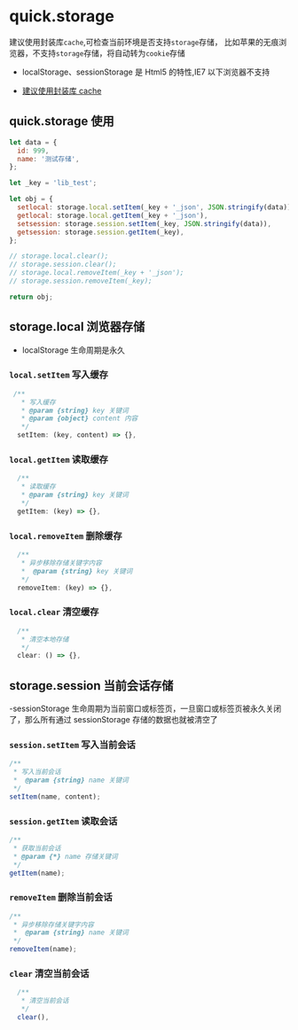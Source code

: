 # quick.storage

建议使用封装库`cache`,可检查当前环境是否支持`storage`存储，
比如苹果的无痕浏览器，不支持`storage`存储，将自动转为`cookie`存储

- localStorage、sessionStorage 是 Html5 的特性,IE7 以下浏览器不支持

- [建议使用封装库 cache](./cache.md)

## quick.storage 使用

<CodeRun dll="storage" editable>

```js
let data = {
  id: 999,
  name: '测试存储',
};

let _key = 'lib_test';

let obj = {
  setlocal: storage.local.setItem(_key + '_json', JSON.stringify(data)),
  getlocal: storage.local.getItem(_key + '_json'),
  setsession: storage.session.setItem(_key, JSON.stringify(data)),
  getsession: storage.session.getItem(_key),
};

// storage.local.clear();
// storage.session.clear();
// storage.local.removeItem(_key + '_json');
// storage.session.removeItem(_key);

return obj;
```

</CodeRun>

## storage.local 浏览器存储

- localStorage 生命周期是永久

### `local.setItem` 写入缓存

```js
 /**
   * 写入缓存
   * @param {string} key 关键词
   * @param {object} content 内容
   */
  setItem: (key, content) => {},
```

### `local.getItem` 读取缓存

```js
  /**
   * 读取缓存
   * @param {string} key 关键词
   */
  getItem: (key) => {},
```

### `local.removeItem` 删除缓存

```js
  /**
   * 异步移除存储关键字内容
   *  @param {string} key 关键词
   */
  removeItem: (key) => {},
```

### `local.clear` 清空缓存

```js
  /**
   * 清空本地存储
   */
  clear: () => {},
```

## storage.session 当前会话存储

-sessionStorage 生命周期为当前窗口或标签页，一旦窗口或标签页被永久关闭了，那么所有通过 sessionStorage 存储的数据也就被清空了

### `session.setItem` 写入当前会话

```js
/**
 * 写入当前会话
 *  @param {string} name 关键词
 */
setItem(name, content);
```

### `session.getItem` 读取会话

```js
/**
 * 获取当前会话
 * @param {*} name 存储关键词
 */
getItem(name);
```

### `removeItem` 删除当前会话

```js
/**
 * 异步移除存储关键字内容
 *  @param {string} name 关键词
 */
removeItem(name);
```

### `clear` 清空当前会话

```js
  /**
   * 清空当前会话
   */
  clear(),
```
